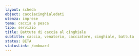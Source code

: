 ```yaml
---
layout: scheda
object: cacciacinghialedati
utenza: imprese
tema: caccia e pesca
tipo: servizio
title: Battute di caccia al cinghiale
subtitle: caccia, venatorio, cacciatore, cinghiale, battuta
status: BETA
statusLink: /onboard
---
```

